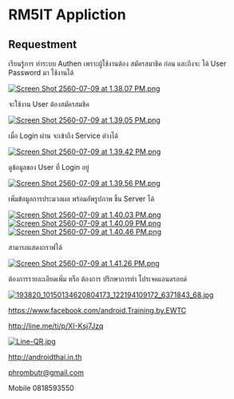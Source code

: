 # RM5IT Appliction

## Requestment
เรียนรู้การ ทำระบบ Authen เพราะผู้ใช้งานต้อง สมัครสมาชิค ก่อน
และถึงจะ ได้ User Password มา ใช้งานได้

[![Screen Shot 2560-07-09 at 1.38.07 PM.png](https://s22.postimg.org/tc6thum1t/Screen_Shot_2560-07-09_at_1.38.07_PM.png)](https://postimg.org/image/iclm68vml/)

จะใช้งาน User ต้องสมัครสมชิค

[![Screen Shot 2560-07-09 at 1.39.05 PM.png](https://s24.postimg.org/t7mtd97o5/Screen_Shot_2560-07-09_at_1.39.05_PM.png)](https://postimg.org/image/6vp0jv8k1/)

เมื่อ Login ผ่าน จะเข้าถึง Service ต่างได้

[![Screen Shot 2560-07-09 at 1.39.42 PM.png](https://s3.postimg.org/v2s919v0j/Screen_Shot_2560-07-09_at_1.39.42_PM.png)](https://postimg.org/image/u0i2iqc73/)

ดูข้อมูลของ User ที่ Login อยู่

[![Screen Shot 2560-07-09 at 1.39.56 PM.png](https://s14.postimg.org/4b5l1d5z5/Screen_Shot_2560-07-09_at_1.39.56_PM.png)](https://postimg.org/image/5q75q3725/)

เพิ่มข้อมูลการประมวลผล พร้อมอัพรูปภาพ ขึ้น Server ได้

[![Screen Shot 2560-07-09 at 1.40.03 PM.png](https://s24.postimg.org/3toy73jvp/Screen_Shot_2560-07-09_at_1.40.03_PM.png)](https://postimg.org/image/ljqms4xgh/) [![Screen Shot 2560-07-09 at 1.40.09 PM.png](https://s23.postimg.org/o51yc3pkb/Screen_Shot_2560-07-09_at_1.40.09_PM.png)](https://postimg.org/image/i449f12xz/) [![Screen Shot 2560-07-09 at 1.40.46 PM.png](https://s3.postimg.org/bn8kpqtfn/Screen_Shot_2560-07-09_at_1.40.46_PM.png)](https://postimg.org/image/5mavso6tb/)

สามารถแสดงกราฟได้

[![Screen Shot 2560-07-09 at 1.41.26 PM.png](https://s21.postimg.org/736pgdd2f/Screen_Shot_2560-07-09_at_1.41.26_PM.png)](https://postimg.org/image/xbhu5qx5v/)

ต้องการรายละเอียดเพิ่ม หรือ ต้องการ ปรึกษาการทำ โปรเจคแอนดรอยด์

[![193820_10150134620804173_122194109172_6371843_68.jpg](https://s21.postimg.org/4i5tymwsn/193820_10150134620804173_122194109172_6371843_68.jpg)](https://postimg.org/image/4i5tymwsj/)

https://www.facebook.com/android.Training.by.EWTC

http://line.me/ti/p/XI-Ksj7Jzq

[![Line-QR.jpg](https://s9.postimg.org/41ec4gb3z/Line-_QR.jpg)](https://postimg.org/image/h5jwh535n/)

http://androidthai.in.th

phrombutr@gmail.com

Mobile 0818593550










